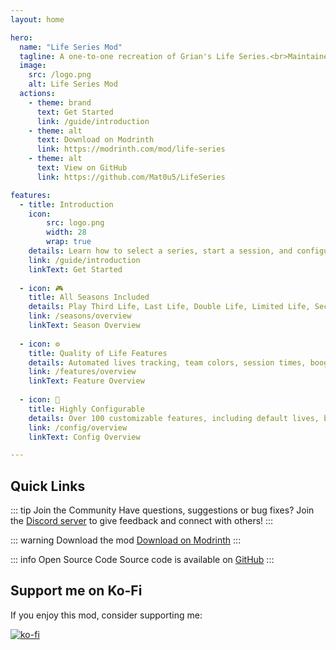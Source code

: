 ```yaml
---
layout: home

hero:
  name: "Life Series Mod"
  tagline: A one-to-one recreation of Grian's Life Series.<br>Maintained, configurable and easy to work with.
  image:
    src: /logo.png
    alt: Life Series Mod
  actions:
    - theme: brand
      text: Get Started
      link: /guide/introduction
    - theme: alt
      text: Download on Modrinth
      link: https://modrinth.com/mod/life-series
    - theme: alt
      text: View on GitHub
      link: https://github.com/Mat0u5/LifeSeries

features:
  - title: Introduction
    icon:
        src: logo.png
        width: 28
        wrap: true
    details: Learn how to select a series, start a session, and configure anything you want.
    link: /guide/introduction
    linkText: Get Started
    
  - icon: 🎮
    title: All Seasons Included
    details: Play Third Life, Last Life, Double Life, Limited Life, Secret Life, Wild Life, Past Life, and the april fools seasons - all in one mod.
    link: /seasons/overview
    linkText: Season Overview
  
  - icon: ⚙️
    title: Quality of Life Features
    details: Automated lives tracking, team colors, session times, boogeyman, season twists, and much more.
    link: /features/overview
    linkText: Feature Overview
  
  - icon: 🔧
    title: Highly Configurable
    details: Over 100 customizable features, including default lives, boogeyman in any season, custom item blacklists, players subbing in, and much more.
    link: /config/overview
    linkText: Config Overview

---
```


## Quick Links

::: tip Join the Community
Have questions, suggestions or bug fixes? Join the [Discord server](https://discord.gg/QWJxfb4zQZ) to give feedback and connect with others!
:::


::: warning Download the mod
[Download on Modrinth](https://modrinth.com/mod/life-series)
:::

::: info Open Source Code
Source code is available on [GitHub](https://github.com/Mat0u5/LifeSeries)
:::

## Support me on Ko-Fi

If you enjoy this mod, consider supporting me:

[![ko-fi](https://ko-fi.com/img/githubbutton_sm.svg)](https://ko-fi.com/mat0u5)